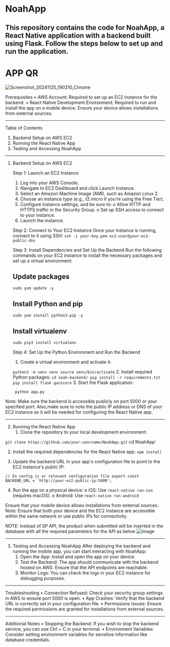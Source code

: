 # NoahApp
## This repository contains the code for NoahApp, a React Native application with a backend built using Flask. Follow the steps below to set up and run the application.

# APP QR
![Screenshot_20241125_190210_Chrome](https://github.com/user-attachments/assets/a490ea69-462d-4224-a585-324938757169)

Prerequisites
•	AWS Account: Required to set up an EC2 instance for the backend.
•	React Native Development Environment: Required to run and install the app on a mobile device. Ensure your device allows installations from external sources.
________________________________________
Table of Contents
1.	Backend Setup on AWS EC2
2.	Running the React Native App
3.	Testing and Accessing NoahApp
________________________________________
1. Backend Setup on AWS EC2
   
   Step 1: Launch an EC2 Instance
      1.	Log into your AWS Console.
      2.	Navigate to EC2 Dashboard and click Launch Instance.
      3.	Select an Amazon Machine Image (AMI), such as Amazon Linux 2.
      4.	Choose an instance type (e.g., t2.micro if you’re using the Free Tier).
      5.	Configure instance settings, and be sure to:
         o	Allow HTTP and HTTPS traffic in the Security Group.
         o	Set up SSH access to connect to your instance.
      6.	Launch the instance.

   
   Step 2: Connect to Your EC2 Instance
      Once your instance is running, connect to it using SSH:
      `ssh -i your-key.pem ec2-user@your-ec2-public-dns`


   Step 3: Install Dependencies and Set Up the Backend
      Run the following commands on your EC2 instance to install the necessary packages and set up a virtual environment:
      ## Update packages
      `sudo yum update -y`

      ## Install Python and pip
      `sudo yum install python3-pip -y`

      ## Install virtualenv
      `sudo pip3 install virtualenv`


   Step 4: Set Up the Python Environment and Run the Backend
      1.	Create a virtual environment and activate it:

   `
   python3 -m venv venv
   source venv/bin/activate
   `
   2.	Install required Python packages:
      `
      cd noah-backend/
      pip install -r requirements.txt
      pip install flask gunicorn
      `
   3.	Start the Flask application:

   `
   python app.py`

   
Note: Make sure the backend is accessible publicly on port 5000 or your specified port. Also,make sure to note the public IP address or DNS of your EC2 instance as it will be needed for configuring the React Native app.
________________________________________
2. Running the React Native App
   1. Clone the repository to your local development environment:

`git clone https://github.com/your-username/NoahApp.git`
cd NoahApp`

   2. 	Install the required dependencies for the React Native app:
`npm install`

   3.	Update the backend URL in your app's configuration file to point to the EC2 instance's public IP:

`// In config.js or relevant configuration file
export const BACKEND_URL = 'http://your-ec2-public-ip:5000';`

   4.	Run the app on a physical device:
   o	iOS: Use `react-native run-ios` (requires macOS).
   o	Android: Use `react-native run-android`


Ensure that your mobile device allows installations from external sources.
Note: Ensure that both your device and the EC2 instance are accessible within the same network or use public IPs for connectivity.

NOTE:
Instead of SP API, the product when submitted will be inserted in the database with all the required parameters for the API as below
![image](https://github.com/user-attachments/assets/3e6d14f3-39e4-4ea9-9dd2-9be828a6ddb8)

________________________________________
3. Testing and Accessing NoahApp
   After deploying the backend and running the mobile app, you can start interacting with NoahApp:
   1.	Open the App: Install and open the app on your device.
   2.	Test the Backend: The app should communicate with the backend hosted on AWS. Ensure that the API endpoints are reachable.
   3.	Monitor Logs: You can check the logs in your EC2 instance for debugging purposes.
________________________________________
Troubleshooting
•	Connection Refused: Check your security group settings in AWS to ensure port 5000 is open.
•	App Crashes: Verify that the backend URL is correctly set in your configuration file.
•	Permissions Issues: Ensure the required permissions are granted for installations from external sources.
________________________________________
Additional Notes
•	Stopping the Backend: If you wish to stop the backend service, you can use Ctrl + C in your terminal.
•	Environment Variables: Consider setting environment variables for sensitive information like database credentials.

